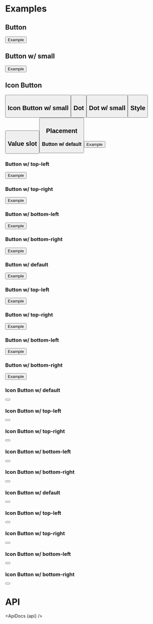 <script>
  import { mdiFilterVariant, mdiPlus, mdiMinus } from '@mdi/js';

  import api from '$lib/components/Badge.svelte?raw&sveld';
  import ApiDocs from '$lib/components/ApiDocs.svelte';

  import Badge from '$lib/components/Badge.svelte';
  import Button from '$lib/components/Button.svelte';
  import Icon from '$lib/components/Icon.svelte';
  import NumberStepper from '$lib/components/NumberStepper.svelte';
  import Preview from '$lib/components/Preview.svelte';
  import SectionDivider from '$lib/components/SectionDivider.svelte';

  let value = 1;
</script>

# Examples

<NumberStepper bind:value />

## Button

<Preview>
  <Badge {value}>
    <Button variant="outlined">Example</Button>
  </Badge>
</Preview>

## Button w/ small

<Preview>
  <Badge {value} small>
    <Button variant="outlined">Example</Button>
  </Badge>
</Preview>

## Icon Button

<Preview>
  <Badge {value} circle>
    <Button icon={mdiFilterVariant} variant="outlined" class="p-3" />
  </Badge>
</Preview>

## Icon Button w/ small

<Preview>
  <Badge {value} circle small>
    <Button icon={mdiFilterVariant} variant="outlined" class="p-3" />
  </Badge>
</Preview>

## Dot

<Preview>
  <Badge {value} dot>
    <Button icon={mdiFilterVariant} variant="outlined" class="p-3" />
  </Badge>
</Preview>

## Dot w/ small

<Preview>
  <Badge {value} dot small>
    <Button icon={mdiFilterVariant} variant="outlined" class="p-3" />
  </Badge>
</Preview>

## Style

<Preview>
  <Badge {value} circle class="bg-green-500">
    <Button icon={mdiFilterVariant} variant="outlined" class="p-3" />
  </Badge>
</Preview>

## Value slot

<Preview>
  <Badge {value} circle>
    <Button icon={mdiFilterVariant} variant="outlined" class="p-3" />
    <div slot="value" class="bg-green-500 text-white rounded-full">
      <Icon path={mdiPlus} />
    </div>
  </Badge>
</Preview>

<!-- ## Corner (multi) w/ Icon Button
<Preview>
<Stack stack inline>
  <Button icon={mdiFilterVariant} variant="outlined" class="p-3" />
  <div
    class="bg-red-500 rounded-full h-4 w-4 -mt-1 text-xs flex items-center justify-center self-start justify-self-end border border-white"
  />
  <div
    class="bg-green-500 rounded-full h-4 w-4 text-xs flex items-center justify-center self-end justify-self-end border border-white"
  />
</Stack>
</Preview> -->

## Placement

<div class="grid grid-cols-5 gap-4">
  <div>
    <h3 class="text-sm text-black/50">Button w/ default</h3>
    <Preview>
      <Badge {value}>
        <Button variant="outlined">Example</Button>
      </Badge>
    </Preview>
  </div>

  <div>
    <h3 class="text-sm text-black/50">Button w/ top-left</h3>
    <Preview>
      <Badge {value} placement="top-left">
        <Button variant="outlined">Example</Button>
      </Badge>
    </Preview>
  </div>

  <div>
    <h3 class="text-sm text-black/50">Button w/ top-right</h3>
    <Preview>
      <Badge {value} placement="top-right">
        <Button variant="outlined">Example</Button>
      </Badge>
    </Preview>
  </div>

  <div>
    <h3 class="text-sm text-black/50">Button w/ bottom-left</h3>
    <Preview>
      <Badge {value} placement="bottom-left">
        <Button variant="outlined">Example</Button>
      </Badge>
    </Preview>
  </div>

  <div>
    <h3 class="text-sm text-black/50">Button w/ bottom-right</h3>
    <Preview>
      <Badge {value} placement="bottom-right">
        <Button variant="outlined">Example</Button>
      </Badge>
    </Preview>
  </div>

  <div>
    <h3 class="text-sm text-black/50">Button w/ default</h3>
    <Preview>
      <Badge {value} small>
        <Button variant="outlined">Example</Button>
      </Badge>
    </Preview>
  </div>

  <div>
    <h3 class="text-sm text-black/50">Button w/ top-left</h3>
    <Preview>
      <Badge {value} small placement="top-left">
        <Button variant="outlined">Example</Button>
      </Badge>
    </Preview>
  </div>

  <div>
    <h3 class="text-sm text-black/50">Button w/ top-right</h3>
    <Preview>
      <Badge {value} small placement="top-right">
        <Button variant="outlined">Example</Button>
      </Badge>
    </Preview>
  </div>

  <div>
    <h3 class="text-sm text-black/50">Button w/ bottom-left</h3>
    <Preview>
      <Badge {value} small placement="bottom-left">
        <Button variant="outlined">Example</Button>
      </Badge>
    </Preview>
  </div>

  <div>
    <h3 class="text-sm text-black/50">Button w/ bottom-right</h3>
    <Preview>
      <Badge {value} small placement="bottom-right">
        <Button variant="outlined">Example</Button>
      </Badge>
    </Preview>
  </div>

  <div>
    <h3 class="text-sm text-black/50">Icon Button w/ default</h3>
    <Preview>
      <Badge {value} circle>
        <Button icon={mdiFilterVariant} class="border p-3" />
      </Badge>
    </Preview>
  </div>

  <div>
    <h3 class="text-sm text-black/50">Icon Button w/ top-left</h3>
    <Preview>
      <Badge {value} circle placement="top-left">
        <Button icon={mdiFilterVariant} class="border p-3" />
      </Badge>
    </Preview>
  </div>

  <div>
    <h3 class="text-sm text-black/50">Icon Button w/ top-right</h3>
    <Preview>
      <Badge {value} circle placement="top-right">
        <Button icon={mdiFilterVariant} class="border p-3" />
      </Badge>
    </Preview>
  </div>

  <div>
    <h3 class="text-sm text-black/50">Icon Button w/ bottom-left</h3>
    <Preview>
      <Badge {value} circle placement="bottom-left">
        <Button icon={mdiFilterVariant} class="border p-3" />
      </Badge>
    </Preview>
  </div>

  <div>
    <h3 class="text-sm text-black/50">Icon Button w/ bottom-right</h3>
    <Preview>
      <Badge {value} circle placement="bottom-right">
        <Button icon={mdiFilterVariant} class="border p-3" />
      </Badge>
    </Preview>
  </div>

  <div>
    <h3 class="text-sm text-black/50">Icon Button w/ default</h3>
    <Preview>
      <Badge {value} circle small>
        <Button icon={mdiFilterVariant} class="border p-3" />
      </Badge>
    </Preview>
  </div>

  <div>
    <h3 class="text-sm text-black/50">Icon Button w/ top-left</h3>
    <Preview>
      <Badge {value} circle small placement="top-left">
        <Button icon={mdiFilterVariant} class="border p-3" />
      </Badge>
    </Preview>
  </div>

  <div>
    <h3 class="text-sm text-black/50">Icon Button w/ top-right</h3>
    <Preview>
      <Badge {value} circle small placement="top-right">
        <Button icon={mdiFilterVariant} class="border p-3" />
      </Badge>
    </Preview>
  </div>

  <div>
    <h3 class="text-sm text-black/50">Icon Button w/ bottom-left</h3>
    <Preview>
      <Badge {value} circle small placement="bottom-left">
        <Button icon={mdiFilterVariant} class="border p-3" />
      </Badge>
    </Preview>
  </div>

  <div>
    <h3 class="text-sm text-black/50">Icon Button w/ bottom-right</h3>
    <Preview>
      <Badge {value} circle small placement="bottom-right">
        <Button icon={mdiFilterVariant} class="border p-3" />
      </Badge>
    </Preview>
  </div>
</div>

# API

<ApiDocs {api} />
